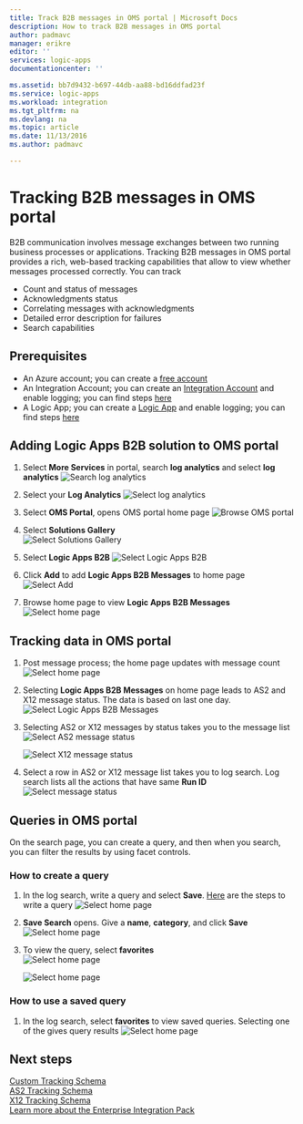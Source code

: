 ```yaml
---
title: Track B2B messages in OMS portal | Microsoft Docs
description: How to track B2B messages in OMS portal
author: padmavc
manager: erikre
editor: ''
services: logic-apps
documentationcenter: ''

ms.assetid: bb7d9432-b697-44db-aa88-bd16ddfad23f
ms.service: logic-apps
ms.workload: integration
ms.tgt_pltfrm: na
ms.devlang: na
ms.topic: article
ms.date: 11/13/2016
ms.author: padmavc

---
```

# Tracking B2B messages in OMS portal
B2B communication involves message exchanges between two running business processes or applications. Tracking B2B messages in OMS portal provides a rich, web-based tracking capabilities that allow to view whether messages processed correctly.  You can track

* Count and status of messages
* Acknowledgments status
* Correlating messages with acknowledgments
* Detailed error description for failures
* Search capabilities

## Prerequisites
* An Azure account; you can create a [free account](https://azure.microsoft.com/free)
* An Integration Account; you can create an [Integration Account](app-service-logic-enterprise-integration-create-integration-account.md) and enable logging; you can find steps [here](app-service-logic-monitor-b2b-message.md)
* A Logic App; you can create a [Logic App](app-service-logic-create-a-logic-app.md) and enable logging; you can find steps [here](app-service-logic-monitor-your-logic-apps.md#azure-diagnostics-and-alerts)

## Adding Logic Apps B2B solution to OMS portal

1. Select **More Services** in portal, search **log analytics** and select **log analytics**
![Search log analytics](./media/app-service-logic-track-b2b-messages-omsportal/browseloganalytics.png)  

2. Select your **Log Analytics**
![Select log analytics](./media/app-service-logic-track-b2b-messages-omsportal/selectla.png)

3. Select **OMS Portal**, opens OMS portal home page
![Browse OMS portal](./media/app-service-logic-track-b2b-messages-omsportal/omsportalpage.png)

4. Select **Solutions Gallery**    
![Select Solutions Gallery](./media/app-service-logic-track-b2b-messages-omsportal/omshomepage1.png)

5. Select **Logic Apps B2B**
![Select Logic Apps B2B](./media/app-service-logic-track-b2b-messages-omsportal/omshomepage2.png)

6. Click **Add** to add **Logic Apps B2B Messages** to home page
![Select Add](./media/app-service-logic-track-b2b-messages-omsportal/omshomepage3.png)

7. Browse home page to view **Logic Apps B2B Messages**
![Select home page](./media/app-service-logic-track-b2b-messages-omsportal/omshomepage4.png)

## Tracking data in OMS portal

1. Post message process; the home page updates with message count
![Select home page](./media/app-service-logic-track-b2b-messages-omsportal/omshomepage6.png)

2. Selecting **Logic Apps B2B Messages** on home page leads to AS2 and X12 message status.  The data is based on last one day.
![Select Logic Apps B2B Messages](./media/app-service-logic-track-b2b-messages-omsportal/omshomepage5.png)

3. Selecting AS2 or X12 messages by status takes you to the message list
![Select AS2 message status](./media/app-service-logic-track-b2b-messages-omsportal/as2messagelist.png)

    ![Select X12 message status](./media/app-service-logic-track-b2b-messages-omsportal/x12messagelist.png)

4. Select a row in AS2 or X12 message list takes you to log search.  Log search lists all the actions that have same **Run ID**
![Select message status](./media/app-service-logic-track-b2b-messages-omsportal/logsearch.png)

## Queries in OMS portal

On the search page, you can create a query, and then when you search, you can filter the results by using facet controls.

### How to create a query

1. In the log search, write a query and select **Save**.  [Here](app-service-logic-track-b2b-messages-omsportal-query-filter-control-number.md) are the steps to write a query 
![Select home page](./media/app-service-logic-track-b2b-messages-omsportal/logsearchaddquery.png)

2. **Save Search** opens.  Give a **name**, **category**, and click **Save**   
![Select home page](./media/app-service-logic-track-b2b-messages-omsportal/logsearchaddquery1.png)

3. To view the query, select **favorites**    
![Select home page](./media/app-service-logic-track-b2b-messages-omsportal/logsearchaddquery3.png)

    ![Select home page](./media/app-service-logic-track-b2b-messages-omsportal/logsearchaddquery4.png)

### How to use a saved query

1. In the log search, select **favorites** to view saved queries.  Selecting one of the gives query results
![Select home page](./media/app-service-logic-track-b2b-messages-omsportal/logsearchaddquery5.png)


## Next steps
[Custom Tracking Schema](app-service-logic-track-integration-account-custom-tracking-shema.md "Learn about Custom Tracking Schema")   
[AS2 Tracking Schema](app-service-logic-track-integration-account-as2-tracking-shemas.md "Learn about AS2 Tracking Schema")    
[X12 Tracking Schema](app-service-logic-track-integration-account-x12-tracking-shemas.md "Learn about X12 Tracking Schema")  
[Learn more about the Enterprise Integration Pack](app-service-logic-enterprise-integration-overview.md "Learn about Enterprise Integration Pack") 